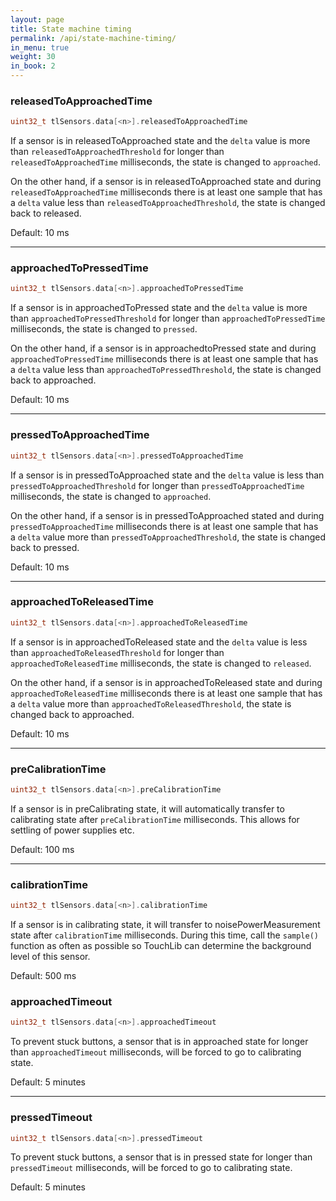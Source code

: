 ```yaml
---
layout: page
title: State machine timing
permalink: /api/state-machine-timing/
in_menu: true
weight: 30
in_book: 2
---
```


### releasedToApproachedTime

```C++
uint32_t tlSensors.data[<n>].releasedToApproachedTime
```
If a sensor is in releasedToApproached state and the `delta` value is more
than `releasedToApproachedThreshold` for longer than `releasedToApproachedTime`
milliseconds, the state is changed to `approached`.

On the other hand, if a sensor is in releasedToApproached state and during
`releasedToApproachedTime` milliseconds there is at least one sample that has a
`delta` value less than `releasedToApproachedThreshold`, the state is changed
back to released.

Default: 10 ms

---

### approachedToPressedTime

```C++
uint32_t tlSensors.data[<n>].approachedToPressedTime
```
If a sensor is in approachedToPressed state and the `delta` value is more
than `approachedToPressedThreshold` for longer than `approachedToPressedTime`
milliseconds, the state is changed to `pressed`. 

On the other hand, if a sensor is in approachedtoPressed state and during
`approachedToPressedTime` milliseconds there is at least one sample that has a
`delta` value less than `approachedToPressedThreshold`, the state is changed
back to approached.

Default: 10 ms

---

### pressedToApproachedTime

```C++
uint32_t tlSensors.data[<n>].pressedToApproachedTime
```
If a sensor is in pressedToApproached state and the `delta` value is less
than `pressedToApproachedThreshold` for longer than `pressedToApproachedTime`
milliseconds, the state is changed to `approached`.

On the other hand, if a sensor is in pressedToApproached stated and during
`pressedToApproachedTime` milliseconds there is at least one sample that has a
`delta` value more than `pressedToApproachedThreshold`, the state is changed
back to pressed.

Default: 10 ms

---

### approachedToReleasedTime

```C++
uint32_t tlSensors.data[<n>].approachedToReleasedTime
```
If a sensor is in approachedToReleased state and the `delta` value is less
than `approachedToReleasedThreshold` for longer than `approachedToReleasedTime`
milliseconds, the state is changed to `released`.

On the other hand, if a sensor is in approachedToReleased state and during
`approachedToReleasedTime` milliseconds there is at least one sample that has a
`delta` value more than `approachedToReleasedThreshold`, the state is changed
back to approached.

Default: 10 ms

---

### preCalibrationTime

```C++
uint32_t tlSensors.data[<n>].preCalibrationTime
```
If a sensor is in preCalibrating state, it will automatically transfer to
calibrating state after `preCalibrationTime` milliseconds. This allows for
settling of power supplies etc.

Default: 100 ms

---

### calibrationTime

```C++
uint32_t tlSensors.data[<n>].calibrationTime
```
If a sensor is in calibrating state, it will transfer to noisePowerMeasurement
state after `calibrationTime` milliseconds. During this time, call the
`sample()` function as often as possible so TouchLib can determine the
background level of this sensor.

Default: 500 ms

### approachedTimeout

```C++
uint32_t tlSensors.data[<n>].approachedTimeout
```
To prevent stuck buttons, a sensor that is in approached state for longer than
`approachedTimeout` milliseconds, will be forced to go to calibrating state.

Default: 5 minutes

---


### pressedTimeout

```C++
uint32_t tlSensors.data[<n>].pressedTimeout
```
To prevent stuck buttons, a sensor that is in pressed state for longer than
`pressedTimeout` milliseconds, will be forced to go to calibrating state.

Default: 5 minutes

